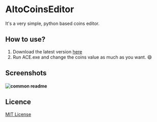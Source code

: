 # AltoCoinsEditor
It's a very simple, python based coins editor.
## How to use?
1. Download the latest version [here](https://github.com/Tomut0/AltoCoinsEditor/releases/tag/release)
2. Run ACE.exe and change the coins value as much as you want. :smile:
## Screenshots
<h4 align="left">
  <img alt="common readme" src="https://i.imgur.com/3nAUPik.png">
</h4>
<h2> Licence </h2>
<a href="https://github.com/Tomut0/AltoCoinsEditor/blob/master/LICENSE">MIT License</a>
